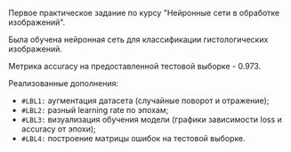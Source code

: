 Первое практическое задание по курсу "Нейронные сети в обработке изображений".

Была обучена нейронная сеть для классификации гистологических изображений. 

Метрика accuracy на предоставленной тестовой выборке - 0.973.

Реализованные дополнения:
* `#LBL1:` аугментация датасета (случайные поворот и отражение);
* `#LBL2:` разный learning rate по эпохам;
* `#LBL3:` визуализация обучения модели (графики зависимости loss и accuracy от эпохи);
* `#LBL4:` построение матрицы ошибок на тестовой выборке.

